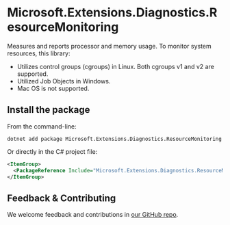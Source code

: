 # Microsoft.Extensions.Diagnostics.ResourceMonitoring

Measures and reports processor and memory usage. To monitor system resources, this library:

- Utilizes control groups (cgroups) in Linux. Both cgroups v1 and v2 are supported.
- Utilized Job Objects in Windows.
- Mac OS is not supported.

## Install the package

From the command-line:

```console
dotnet add package Microsoft.Extensions.Diagnostics.ResourceMonitoring
```

Or directly in the C# project file:

```xml
<ItemGroup>
  <PackageReference Include="Microsoft.Extensions.Diagnostics.ResourceMonitoring" Version="[CURRENTVERSION]" />
</ItemGroup>
```


## Feedback & Contributing

We welcome feedback and contributions in [our GitHub repo](https://github.com/dotnet/extensions).
